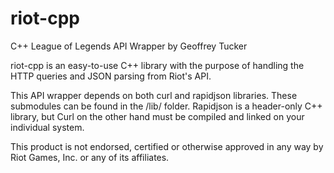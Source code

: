 riot-cpp
========
C++ League of Legends API Wrapper by Geoffrey Tucker

riot-cpp is an easy-to-use C++ library with the purpose of handling the HTTP queries and JSON parsing from Riot's API.

This API wrapper depends on both curl and rapidjson libraries. These submodules can be found in the /lib/ folder. Rapidjson is a header-only C++ library, but Curl on the other hand must be compiled and linked on your individual system.

This product is not endorsed, certified or otherwise approved in any way by Riot Games, Inc. or any of its affiliates.
